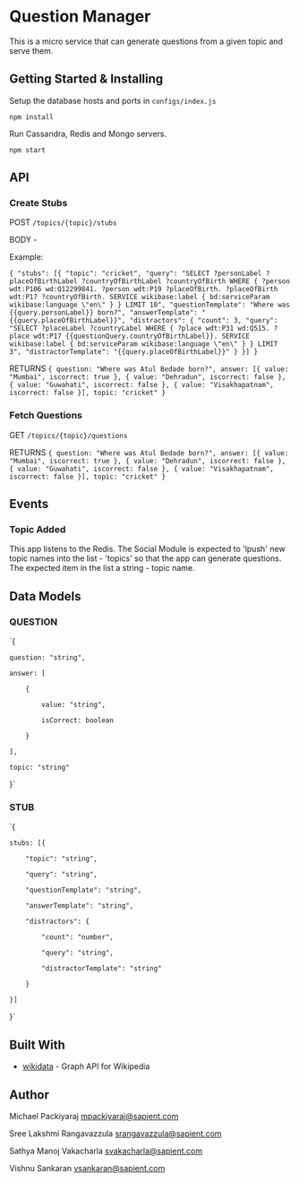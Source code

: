 # Question Manager

This is a micro service that can generate questions from a given topic and serve them.


## Getting Started & Installing
Setup the database hosts and ports in `configs/index.js`

`
npm install
`

Run Cassandra, Redis and Mongo servers.

`
npm start
`

## API

### Create Stubs
POST `/topics/{topic}/stubs`

BODY - 

Example:

`
    {
        "stubs": [{
            "topic": "cricket",
            "query": "SELECT ?personLabel ?placeOfBirthLabel ?countryOfBirthLabel ?countryOfBirth WHERE { ?person wdt:P106 wd:Q12299841. ?person wdt:P19 ?placeOfBirth. ?placeOfBirth wdt:P17 ?countryOfBirth. SERVICE wikibase:label { bd:serviceParam wikibase:language \"en\" } } LIMIT 10",
            "questionTemplate": "Where was {{query.personLabel}} born?",
            "answerTemplate": "{{query.placeOfBirthLabel}}",
            "distractors": {
                "count": 3,
                "query": "SELECT ?placeLabel ?countryLabel WHERE { ?place wdt:P31 wd:Q515. ?place wdt:P17 {{questionQuery.countryOfBirthLabel}}. SERVICE wikibase:label { bd:serviceParam wikibase:language \"en\" } } LIMIT 3",
                "distractorTemplate": "{{query.placeOfBirthLabel}}"
            }
        }]
    }
    `

RETURNS
`{
    question: "Where was Atul Bedade born?",
    answer: [{
            value: "Mumbai",
            iscorrect: true
        },
        {
            value: "Dehradun",
            iscorrect: false
        },
        {
            value: "Guwahati",
            iscorrect: false
        },
        {
            value: "Visakhapatnam",
            iscorrect: false
        }],
    topic: "cricket"
}`


### Fetch Questions

GET `/topics/{topic}/questions`

RETURNS
`{
    question: "Where was Atul Bedade born?",
    answer: [{
            value: "Mumbai",
            iscorrect: true
        },
        {
            value: "Dehradun",
            iscorrect: false
        },
        {
            value: "Guwahati",
            iscorrect: false
        },
        {
            value: "Visakhapatnam",
            iscorrect: false
        }],
    topic: "cricket"
}`


## Events

### Topic Added
This app listens to the Redis. The Social Module is expected to 'lpush' new topic names into the list - 'topics' so that the app can generate questions. The expected item in the list a string - topic name.

## Data Models
### QUESTION
`{

    question: "string",

    answer: [ 

        {

            value: "string",

            isCorrect: boolean

        }

    ],

    topic: "string"
    
}`

### STUB
`{

    stubs: [{

	    "topic": "string",

	    "query": "string",

	    "questionTemplate": "string",

	    "answerTemplate": "string",

	    "distractors": {

	        "count": "number",

	        "query": "string",

	        "distractorTemplate": "string"

	    }

	}]

}`

## Built With

* [wikidata](https://query.wikidata.org/) - Graph API for Wikipedia

## Author
Michael Packiyaraj <mpackiyaraj@sapient.com>

Sree Lakshmi Rangavazzula <srangavazzula@sapient.com>

Sathya Manoj Vakacharla <svakacharla@sapient.com>

Vishnu Sankaran <vsankaran@sapient.com>